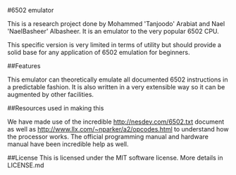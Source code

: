 #6502 emulator

This is a research project done by Mohammed 'Tanjoodo' Arabiat and Nael 'NaelBasheer' Albasheer. It is an emulator to the very popular 6502 CPU.

This specific version is very limited in terms of utility but should provide a solid base for any application of 6502 emulation for beginners.

##Features

This emulator can theoretically emulate all documented 6502 instructions in a predictable fashion. 
It is also written in a very extensible way so it can be augmented by other facilities.


##Resources used in making this

We have made use of the incredible http://nesdev.com/6502.txt document as well as http://www.llx.com/~nparker/a2/opcodes.html to understand how the processor works. The official programming manual and hardware manual have been incredible help as well.

##License
This is licensed under the MIT software license. More details in LICENSE.md
